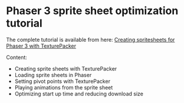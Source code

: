 Phaser 3 sprite sheet optimization tutorial
===========================================

The complete tutorial is available from here: [Creating spritesheets for Phaser 3 with TexturePacker](https://www.codeandweb.com/blog/2018/03/01/creating-spritesheets-for-phaser3-with-texturepacker)

Content:

- Creating sprite sheets with TexturePacker
- Loading sprite sheets in Phaser
- Setting pivot points with TexturePacker
- Playing animations from the sprite sheet
- Optimizing start up time and reducing download size

